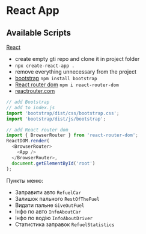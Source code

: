 # React App

## Available Scripts

[React](https://reactjs.org/docs/create-a-new-react-app.html)

- create empty gti repo and clone it in project folder
- `npx create-react-app .`
- remove everything unnecessary from the project
- [bootstrap](https://getbootstrap.com/) `npm install bootstrap`
- [React router dom](https://www.npmjs.com/package/react-router-dom) `npm i react-router-dom`
- [reactrouter.com](https://reactrouter.com/)

```js
// add Bootstrap
// add to index.js
import 'bootstrap/dist/css/bootstrap.css';
import 'bootstrap/dist/js/bootstrap';
```

```js
// add React router dom
import { BrowserRouter } from 'react-router-dom';
ReactDOM.render(
  <BrowserRouter>
    <App />
  </BrowserRouter>,
  document.getElementById('root')
);
```

Пункты меню:

- Заправити авто `RefuelCar`
- Залишок пального `RestOfTheFuel`
- Видати пальне `GiveOutFuel`
- Інфо по авто `InfoAboutCar`
- Інфо по водію `InfoAboutDriver`
- Статистика заправок `RefuelStatistics`
